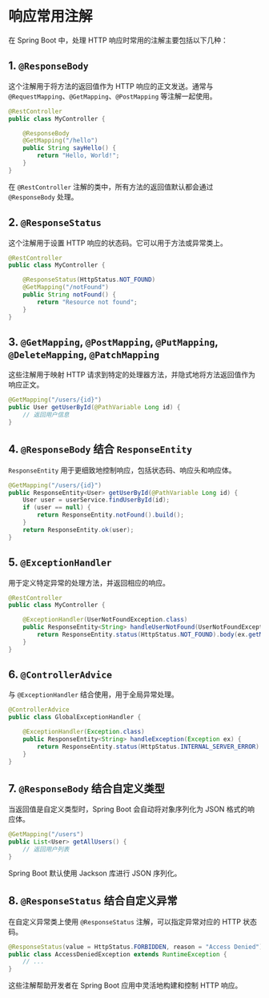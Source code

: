 # 响应常用注解

在 Spring Boot 中，处理 HTTP 响应时常用的注解主要包括以下几种：

## 1. `@ResponseBody`

这个注解用于将方法的返回值作为 HTTP 响应的正文发送。通常与 `@RequestMapping`、`@GetMapping`、`@PostMapping` 等注解一起使用。

```java
@RestController
public class MyController {

    @ResponseBody
    @GetMapping("/hello")
    public String sayHello() {
        return "Hello, World!";
    }
}
```

在 `@RestController` 注解的类中，所有方法的返回值默认都会通过 `@ResponseBody` 处理。

## 2. `@ResponseStatus`

这个注解用于设置 HTTP 响应的状态码。它可以用于方法或异常类上。

```java
@RestController
public class MyController {

    @ResponseStatus(HttpStatus.NOT_FOUND)
    @GetMapping("/notFound")
    public String notFound() {
        return "Resource not found";
    }
}
```

## 3. `@GetMapping`, `@PostMapping`, `@PutMapping`, `@DeleteMapping`, `@PatchMapping`

这些注解用于映射 HTTP 请求到特定的处理器方法，并隐式地将方法返回值作为响应正文。

```java
@GetMapping("/users/{id}")
public User getUserById(@PathVariable Long id) {
    // 返回用户信息
}
```

## 4. `@ResponseBody` 结合 `ResponseEntity`

`ResponseEntity` 用于更细致地控制响应，包括状态码、响应头和响应体。

```java
@GetMapping("/users/{id}")
public ResponseEntity<User> getUserById(@PathVariable Long id) {
    User user = userService.findUserById(id);
    if (user == null) {
        return ResponseEntity.notFound().build();
    }
    return ResponseEntity.ok(user);
}
```

## 5. `@ExceptionHandler`

用于定义特定异常的处理方法，并返回相应的响应。

```java
@RestController
public class MyController {

    @ExceptionHandler(UserNotFoundException.class)
    public ResponseEntity<String> handleUserNotFound(UserNotFoundException ex) {
        return ResponseEntity.status(HttpStatus.NOT_FOUND).body(ex.getMessage());
    }
}
```

## 6. `@ControllerAdvice`

与 `@ExceptionHandler` 结合使用，用于全局异常处理。

```java
@ControllerAdvice
public class GlobalExceptionHandler {

    @ExceptionHandler(Exception.class)
    public ResponseEntity<String> handleException(Exception ex) {
        return ResponseEntity.status(HttpStatus.INTERNAL_SERVER_ERROR).body(ex.getMessage());
    }
}
```

## 7. `@ResponseBody` 结合自定义类型

当返回值是自定义类型时，Spring Boot 会自动将对象序列化为 JSON 格式的响应体。

```java
@GetMapping("/users")
public List<User> getAllUsers() {
    // 返回用户列表
}
```

Spring Boot 默认使用 Jackson 库进行 JSON 序列化。

## 8. `@ResponseStatus` 结合自定义异常

在自定义异常类上使用 `@ResponseStatus` 注解，可以指定异常对应的 HTTP 状态码。

```java
@ResponseStatus(value = HttpStatus.FORBIDDEN, reason = "Access Denied")
public class AccessDeniedException extends RuntimeException {
    // ...
}
```

这些注解帮助开发者在 Spring Boot 应用中灵活地构建和控制 HTTP 响应。
